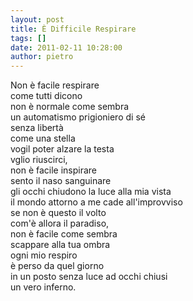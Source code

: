 ```yaml
---
layout: post
title: È Difficile Respirare
tags: []
date: 2011-02-11 10:28:00
author: pietro
---
```

Non è facile respirare<br/>come tutti dicono<br/>non è normale come sembra<br/>un automatismo prigioniero di sé<br/>senza libertà<br/>come una stella<br/>vogil poter alzare la testa<br/>vglio riuscirci,<br/>non è facile inspirare<br/>sento il naso sanguinare<br/>gli occhi chiudono la luce alla mia vista<br/>il mondo attorno a me cade all'improvviso<br/>se non è questo il volto<br/>com'è allora il paradiso,<br/>non è facile come sembra<br/>scappare alla tua ombra<br/>ogni mio respiro<br/>è perso da quel giorno<br/>in un posto senza luce ad occhi chiusi<br/>un vero inferno.
